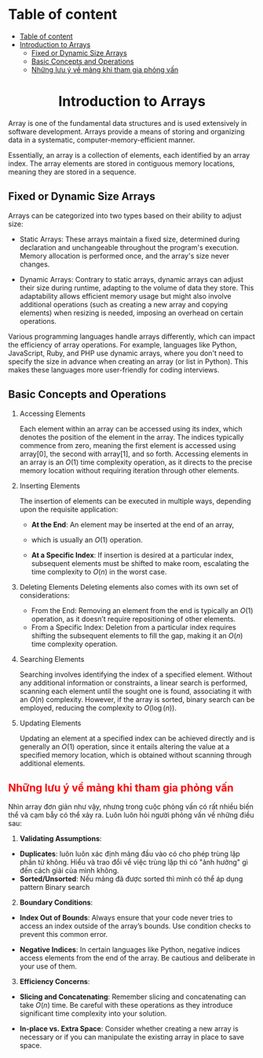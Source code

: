 
# Table of content
- [Table of content](#table-of-content)
- [Introduction to Arrays](#introduction-to-arrays)
  - [Fixed or Dynamic Size Arrays](#fixed-or-dynamic-size-arrays)
  - [Basic Concepts and Operations](#basic-concepts-and-operations)
  - [Những lưu ý về mảng khi tham gia phỏng vấn](#những-lưu-ý-về-mảng-khi-tham-gia-phỏng-vấn)

# <div style="text-align:center">Introduction to Arrays</div>

Array is one of the fundamental data structures and is used extensively in 
software development. Arrays provide a means of storing and organizing data in 
a systematic, computer-memory-efficient manner.

Essentially, an array is a collection of elements, each identified by 
an array index. The array elements are stored in contiguous memory locations, 
meaning they are stored in a sequence.


## Fixed or Dynamic Size Arrays

Arrays can be categorized into two types based on their ability to adjust size:

- Static Arrays: These arrays maintain a fixed size, determined during 
  declaration and unchangeable throughout the program's execution. 
  Memory allocation is performed once, and the array's size never changes.

- Dynamic Arrays: Contrary to static arrays, dynamic arrays can adjust 
  their size during runtime, adapting to the volume of data they store. 
  This adaptability allows efficient memory usage but might also involve 
  additional operations (such as creating a new array and copying elements) 
  when resizing is needed, imposing an overhead on certain operations.

Various programming languages handle arrays differently, which can impact 
the efficiency of array operations. For example, languages like Python, 
JavaScript, Ruby, and PHP use dynamic arrays, where you don't need to specify 
the size in advance when creating an array (or list in Python). 
This makes these languages more user-friendly for coding interviews.

## Basic Concepts and Operations

1. Accessing Elements

    Each element within an array can be accessed using its index, which denotes 
    the position of the element in the array. The indices typically commence 
    from zero, meaning the first element is accessed using array[0], 
    the second with array[1], and so forth. Accessing elements in an array 
    is an $O(1)$ time complexity operation, as it directs to the precise memory 
    location without requiring iteration through other elements.

2. Inserting Elements

    The insertion of elements can be executed in multiple ways, depending upon 
    the requisite application:

    - **At the End**: An element may be inserted at the end of an array, 
    - which is usually an $O(1)$ operation.

    - **At a Specific Index**: If insertion is desired at a particular index, 
    subsequent elements must be shifted to make room, 
    escalating the time complexity to $O(n)$ in the worst case.
1. Deleting Elements
    Deleting elements also comes with its own set of considerations:

    - From the End: Removing an element from the end is typically 
      an $O(1)$ operation, as it doesn’t require repositioning of other elements.
    - From a Specific Index: Deletion from a particular index requires shifting 
    the subsequent elements to fill the gap, making it an $O(n)$ 
    time complexity operation.

1. Searching Elements

    Searching involves identifying the index of a specified element. 
    Without any additional information or constraints, a linear search is 
    performed, scanning each element until the sought one is found, 
    associating it with an $O(n)$ complexity. However, if the array is sorted, 
    binary search can be employed, reducing the complexity to $O(\log(n))$.

2. Updating Elements

    Updating an element at a specified index can be achieved directly 
    and is generally an $O(1)$ operation, since it entails altering 
    the value at a specified memory location, which is obtained without 
    scanning through additional elements.

## <span style="color:red">Những lưu ý về mảng khi tham gia phỏng vấn</span>

Nhìn array đơn giản như vậy, nhưng trong cuộc phỏng vấn có rất nhiều biến thể và
cạm bẫy có thể xảy ra. Luôn luôn hỏi người phỏng vấn về những điều sau:

1. **Validating Assumptions**:

- **Duplicates**: luôn luôn xác định mảng đầu vào có cho phép trùng lặp 
phần tử không. Hiểu và trao đổi về việc trùng lặp thì có "ảnh hưởng" gì 
đến cách giải của mình không.
- **Sorted/Unsorted**: Nếu mảng đã được sorted thì mình có thể áp dụng 
pattern Binary search

2. **Boundary Conditions**:

- **Index Out of Bounds**: Always ensure that your code never tries to access
an index outside of the array’s bounds. Use condition checks to prevent 
this common error.

- **Negative Indices**: In certain languages like Python, 
negative indices access elements from the end of the array. 
Be cautious and deliberate in your use of them.

3. **Efficiency Concerns**:

- **Slicing and Concatenating**: Remember slicing and concatenating can take 
$O(n)$ time. Be careful with these operations as they introduce significant 
time complexity into your solution.

- **In-place vs. Extra Space**: Consider whether creating a new array is 
necessary or if you can manipulate the existing array in place to save space.